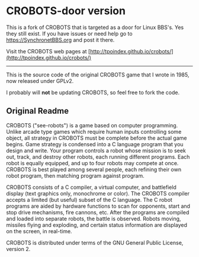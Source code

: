 CROBOTS-door version
=======

This is a fork of CROBOTS that is targeted as a door for Linux BBS's. Yes
they still exist. If you have issues or need help go to
https://SynchronetBBS.org and post it there.

Visit the CROBOTS web pages at [http://tpoindex.github.io/crobots/](http://tpoindex.github.io/crobots/)

----------------------------

This is the source code of the original CROBOTS game that I wrote in 1985, now
released under GPLv2.   

I probably will **not** be updating CROBOTS, so feel free to fork the code.

Original Readme
---------------

CROBOTS ("see-robots") is a game based on computer programming.
Unlike arcade type games which require human inputs controlling
some object, all strategy in CROBOTS must be complete before the
actual game begins.  Game strategy is condensed into a C language
program that you design and write.  Your program controls a robot
whose mission is to seek out, track, and destroy other robots,
each running different programs.  Each robot is equally equipped,
and up to four robots may compete at once.  CROBOTS is best
played among several people, each refining their own robot
program, then matching program against program.

CROBOTS consists of a C compiler, a virtual computer, and
battlefield display (text graphics only, monochrome or color).
The CROBOTS compiler accepts a limited (but useful) subset of
the C language.  The C robot programs are aided by hardware
functions to scan for opponents, start and stop drive mechanisms,
fire cannons, etc.  After the programs are compiled and loaded
into separate robots, the battle is observed.  Robots moving,
missiles flying and exploding, and certain status information are
displayed on the screen, in real-time.

CROBOTS is distributed under terms of the GNU General Public
License, version 2.


